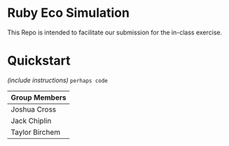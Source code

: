 # Ruby Eco Simulation
This Repo is intended to facilitate our submission for the in-class exercise.

# Quickstart

_(include instructions)_
`perhaps code`


| Group Members  |
| ---            |
| Joshua Cross   |
| Jack Chiplin   |
| Taylor Birchem |
